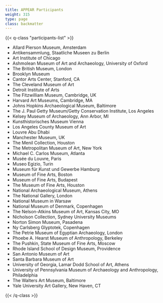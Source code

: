 ```yaml
---
title: APPEAR Participants
weight: 315
type: page
class: backmatter
---
```


{{< q-class "participants-list" >}}

- Allard Pierson Museum, Amsterdam
- Antikensammlung, Staatliche Museen zu Berlin
- Art Institute of Chicago
- Ashmolean Museum of Art and Archaeology, University of Oxford
- The British Museum, London
- Brooklyn Museum
- Cantor Arts Center, Stanford, CA
- The Cleveland Museum of Art
- Detroit Institute of Arts
- The Fitzwilliam Museum, Cambridge, UK
- Harvard Art Museums, Cambridge, MA
- Johns Hopkins Archaeological Museum, Baltimore
- The J. Paul Getty Museum/Getty Conservation Institute, Los Angeles
- Kelsey Museum of Archaeology, Ann Arbor, MI
- Kunsthistorisches Museum Vienna
- Los Angeles County Museum of Art
- Louvre Abu Dhabi
- Manchester Museum, UK
- The Menil Collection, Houston
- The Metropolitan Museum of Art, New York
- Michael C. Carlos Museum, Atlanta
- Musée du Louvre, Paris
- Museo Egizio, Turin
- Museum für Kunst und Gewerbe Hamburg
- Museum of Fine Arts, Boston
- Museum of Fine Arts, Budapest
- The Museum of Fine Arts, Houston
- National Archaeological Museum, Athens
- The National Gallery, London
- National Museum in Warsaw
- National Museum of Denmark, Copenhagen
- The Nelson-Atkins Museum of Art, Kansas City, MO
- Nicholson Collection, Sydney University Museums
- Norton Simon Museum, Pasadena
- Ny Carlsberg Glyptotek, Copenhagen
- The Petrie Museum of Egyptian Archaeology, London
- Phoebe A. Hearst Museum of Anthropology, Berkeley
- The Pushkin, State Museum of Fine Arts, Moscow
- Rhode Island School of Design Museum, Providence
- San Antonio Museum of Art
- Santa Barbara Museum of Art
- University of Georgia, Lamar Dodd School of Art, Athens
- University of Pennsylvania Museum of Archaeology and Anthropology, Philadelphia
- The Walters Art Museum, Baltimore
- Yale University Art Gallery, New Haven, CT

{{< /q-class >}}
